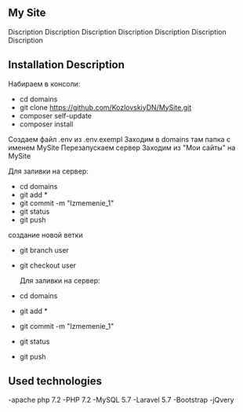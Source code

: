 ## My Site

 Discription
 Discription
 Discription
 Discription
 Discription
 Discription
 Discription

## Installation Description

 Набираем в консоли:
- cd domains
- git clone https://github.com/KozlovskiyDN/MySite.git
- composer self-update
- composer install

 Создаем файл .env из .env.exempl
 Заходим в domains там папка с именем MySite
 Перезапускаем сервер
 Заходим из "Мои сайты" на MySite

 Для заливки на сервер:
- cd domains 
- git add *
- git commit -m "Izmemenie_1"
- git status
- git push

 создание новой ветки
- git branch user 
- git checkout user
 
 
 
  Для заливки на сервер:
- cd domains 
- git add *
- git commit -m "Izmemenie_1"
- git status
- git push
 
 
 
 
## Used technologies

-apache php 7.2
-PHP 7.2
-MySQL 5.7
-Laravel 5.7
-Bootstrap
-jQvery

